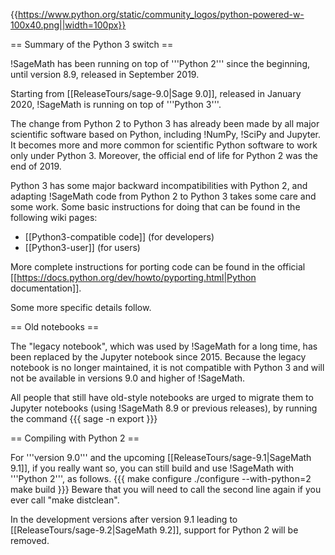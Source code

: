 {{https://www.python.org/static/community_logos/python-powered-w-100x40.png||width=100px}}

== Summary of the Python 3 switch ==

!SageMath has been running on top of '''Python 2''' since the beginning, until version 8.9, released in September 2019.

Starting from [[ReleaseTours/sage-9.0|Sage 9.0]], released in January 2020, !SageMath is running on top of '''Python 3'''.

The change from Python 2 to Python 3 has already been made by all major scientific software based on Python, including !NumPy, !SciPy and Jupyter. It becomes more and more common for scientific Python software to work only under Python 3. Moreover, the official end of life for Python 2 was the end of 2019.

Python 3 has some major backward incompatibilities with Python 2, and adapting !SageMath code from Python 2 to Python 3 takes some care and some work. Some basic instructions for doing that can be found in the following wiki pages:

 * [[Python3-compatible code]] (for developers)
 * [[Python3-user]] (for users)

More complete instructions for porting code can be found in the official [[https://docs.python.org/dev/howto/pyporting.html|Python documentation]].

Some more specific details follow.

== Old notebooks ==

The "legacy notebook", which was used by !SageMath for a long time, has been replaced by the Jupyter notebook since 2015. Because the legacy notebook is no longer maintained, it is not compatible with Python 3 and will not be available in versions 9.0 and higher of !SageMath.

All people that still have old-style notebooks are urged to migrate them to Jupyter notebooks (using !SageMath 8.9 or previous releases), by running the command
{{{
sage -n export
}}}

== Compiling with Python 2 ==

For '''version 9.0''' and the upcoming [[ReleaseTours/sage-9.1|SageMath 9.1]], if you really want so, you can still build and use !SageMath with '''Python 2''', as follows.
{{{
make configure
./configure --with-python=2
make build
}}}
Beware that you will need to call the second line again if you ever call "make distclean".

In the development versions after version 9.1 leading to [[ReleaseTours/sage-9.2|SageMath 9.2]], support for Python 2 will be removed.

